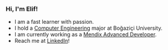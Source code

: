 ### Hi, I'm Elif!

- I am a fast learner with passion.
- I hold a [Computer Engineering](https://www.cmpe.boun.edu.tr) major at Boğaziçi University.
- I am currently working as a [Mendix Advanced Developer](https://developerprofiles.mendix.com/link/profile/overview/647731).
- Reach me at [LinkedIn](https://www.linkedin.com/in/elifakalin/)!
